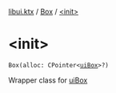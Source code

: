 [libui.ktx](../index.md) / [Box](index.md) / [&lt;init&gt;](./-init-.md)

# &lt;init&gt;

`Box(alloc: CPointer<`[`uiBox`](../../libui/ui-box.md)`>?)`

Wrapper class for [uiBox](../../libui/ui-box.md)

